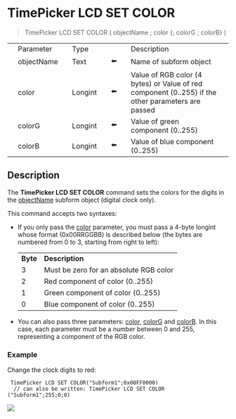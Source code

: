 # TimePicker LCD SET COLOR

> TimePicker LCD SET COLOR ( objectName ; color {; colorG ; colorB} )

|     |     |     |     |     |     |     |     |     |
| --- | --- | --- | --- | --- | --- | --- | --- | --- |
|     | Parameter |     | Type |     |     |     | Description |     |
|     | objectName |     | Text |     | ⬅️ |     | Name of subform object |     |
|     | color |     | Longint |     | ⬅️ |     | Value of RGB color (4 bytes) or Value of red component (0..255) if the other parameters are passed |     |
|     | colorG |     | Longint |     | ⬅️ |     | Value of green component (0..255) |     |
|     | colorB |     | Longint |     | ⬅️ |     | Value of blue component (0..255) |     |

## Description

The **TimePicker LCD SET COLOR** command sets the colors for the digits in the [objectName](# "Name of subform object") subform object (digital clock only).

This command accepts two syntaxes:

* If you only pass the [color](# "Value of RGB color (4 bytes) or
    Value of red component (0..255) if the other parameters are passed") parameter, you must pass a 4-byte longint whose format (0x00RRGGBB) is described below (the bytes are numbered from 0 to 3, starting from right to left):  

    |     |     |
    | --- | --- |
    | **Byte** | **Description** |
    | 3   | Must be zero for an absolute RGB color |
    | 2   | Red component of color (0..255) |
    | 1   | Green component of color (0..255) |
    | 0   | Blue component of color (0..255) |

* You can also pass three parameters: [color](# "Value of RGB color (4 bytes) or
    Value of red component (0..255) if the other parameters are passed"), [colorG](# "Value of green component (0..255)") and [colorB](# "Value of blue component (0..255)"). In this case, each parameter must be a number between 0 and 255, representing a component of the RGB color.

### Example  

Change the clock digits to red:

```4d
 TimePicker LCD SET COLOR("Subform1";0x00FF0000)  
  // can also be written: TimePicker LCD SET COLOR ("Subform1";255;0;0)
```

![](https://doc.4d.com/4Dv19/picture/1239854/pict1239854.fr.png)
